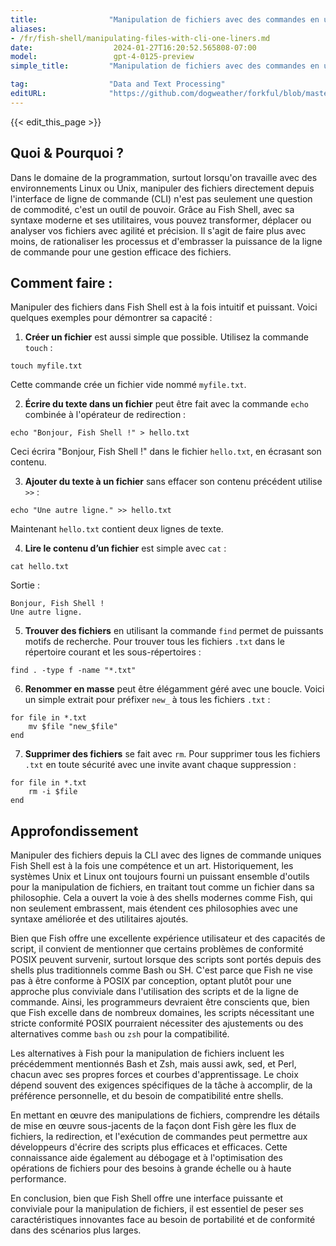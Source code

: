 ```yaml
---
title:                "Manipulation de fichiers avec des commandes en une ligne en CLI"
aliases:
- /fr/fish-shell/manipulating-files-with-cli-one-liners.md
date:                  2024-01-27T16:20:52.565808-07:00
model:                 gpt-4-0125-preview
simple_title:         "Manipulation de fichiers avec des commandes en une ligne en CLI"

tag:                  "Data and Text Processing"
editURL:              "https://github.com/dogweather/forkful/blob/master/content/fr/fish-shell/manipulating-files-with-cli-one-liners.md"
---
```


{{< edit_this_page >}}

## Quoi & Pourquoi ?

Dans le domaine de la programmation, surtout lorsqu'on travaille avec des environnements Linux ou Unix, manipuler des fichiers directement depuis l'interface de ligne de commande (CLI) n'est pas seulement une question de commodité, c'est un outil de pouvoir. Grâce au Fish Shell, avec sa syntaxe moderne et ses utilitaires, vous pouvez transformer, déplacer ou analyser vos fichiers avec agilité et précision. Il s'agit de faire plus avec moins, de rationaliser les processus et d'embrasser la puissance de la ligne de commande pour une gestion efficace des fichiers.

## Comment faire :

Manipuler des fichiers dans Fish Shell est à la fois intuitif et puissant. Voici quelques exemples pour démontrer sa capacité :

1. **Créer un fichier** est aussi simple que possible. Utilisez la commande `touch` :

```Fish Shell
touch myfile.txt
```

Cette commande crée un fichier vide nommé `myfile.txt`.

2. **Écrire du texte dans un fichier** peut être fait avec la commande `echo` combinée à l'opérateur de redirection :

```Fish Shell
echo "Bonjour, Fish Shell !" > hello.txt
```

Ceci écrira "Bonjour, Fish Shell !" dans le fichier `hello.txt`, en écrasant son contenu.

3. **Ajouter du texte à un fichier** sans effacer son contenu précédent utilise `>>` :

```Fish Shell
echo "Une autre ligne." >> hello.txt
```

Maintenant `hello.txt` contient deux lignes de texte.

4. **Lire le contenu d’un fichier** est simple avec `cat` :

```Fish Shell
cat hello.txt
```

Sortie :
```
Bonjour, Fish Shell !
Une autre ligne.
```

5. **Trouver des fichiers** en utilisant la commande `find` permet de puissants motifs de recherche. Pour trouver tous les fichiers `.txt` dans le répertoire courant et les sous-répertoires :

```Fish Shell
find . -type f -name "*.txt"
```

6. **Renommer en masse** peut être élégamment géré avec une boucle. Voici un simple extrait pour préfixer `new_` à tous les fichiers `.txt` :

```Fish Shell
for file in *.txt
    mv $file "new_$file"
end
```

7. **Supprimer des fichiers** se fait avec `rm`. Pour supprimer tous les fichiers `.txt` en toute sécurité avec une invite avant chaque suppression :

```Fish Shell
for file in *.txt
    rm -i $file
end
```

## Approfondissement

Manipuler des fichiers depuis la CLI avec des lignes de commande uniques Fish Shell est à la fois une compétence et un art. Historiquement, les systèmes Unix et Linux ont toujours fourni un puissant ensemble d'outils pour la manipulation de fichiers, en traitant tout comme un fichier dans sa philosophie. Cela a ouvert la voie à des shells modernes comme Fish, qui non seulement embrassent, mais étendent ces philosophies avec une syntaxe améliorée et des utilitaires ajoutés.

Bien que Fish offre une excellente expérience utilisateur et des capacités de script, il convient de mentionner que certains problèmes de conformité POSIX peuvent survenir, surtout lorsque des scripts sont portés depuis des shells plus traditionnels comme Bash ou SH. C'est parce que Fish ne vise pas à être conforme à POSIX par conception, optant plutôt pour une approche plus conviviale dans l'utilisation des scripts et de la ligne de commande. Ainsi, les programmeurs devraient être conscients que, bien que Fish excelle dans de nombreux domaines, les scripts nécessitant une stricte conformité POSIX pourraient nécessiter des ajustements ou des alternatives comme `bash` ou `zsh` pour la compatibilité.

Les alternatives à Fish pour la manipulation de fichiers incluent les précédemment mentionnés Bash et Zsh, mais aussi awk, sed, et Perl, chacun avec ses propres forces et courbes d'apprentissage. Le choix dépend souvent des exigences spécifiques de la tâche à accomplir, de la préférence personnelle, et du besoin de compatibilité entre shells.

En mettant en œuvre des manipulations de fichiers, comprendre les détails de mise en œuvre sous-jacents de la façon dont Fish gère les flux de fichiers, la redirection, et l'exécution de commandes peut permettre aux développeurs d'écrire des scripts plus efficaces et efficaces. Cette connaissance aide également au débogage et à l'optimisation des opérations de fichiers pour des besoins à grande échelle ou à haute performance.

En conclusion, bien que Fish Shell offre une interface puissante et conviviale pour la manipulation de fichiers, il est essentiel de peser ses caractéristiques innovantes face au besoin de portabilité et de conformité dans des scénarios plus larges.
